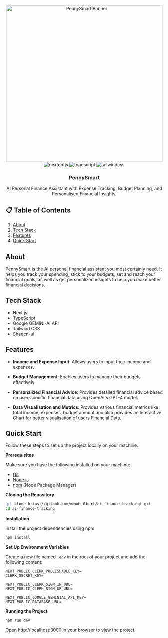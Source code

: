 <div align="center">
  <br />
    <a href="https://youtu.be/dGHFV_RMGag" target="_blank">
      <img width="500" alt="PennySmart Banner" src="https://github.com/user-attachments/assets/89fba7ea-1b61-4151-aa17-3dc08275390f">
    </a>
  
  <br />

  <div>
    <img src="https://img.shields.io/badge/-Next_JS-black?style=for-the-badge&logoColor=white&logo=nextdotjs&color=000000" alt="nextdotjs" />
    <img src="https://img.shields.io/badge/-TypeScript-black?style=for-the-badge&logoColor=white&logo=typescript&color=3178C6" alt="typescript" />
    <img src="https://img.shields.io/badge/-Tailwind_CSS-black?style=for-the-badge&logoColor=white&logo=tailwindcss&color=06B6D4" alt="tailwindcss" />
  </div>

  <h3 align="center">PennySmart</h3>

   <div align="center">
    AI Personal Finance Assistant with Expense Tracking, Budget Planning, and Personalised Financial Insights.
    </div>
</div>

## 📋 <a name="table">Table of Contents</a>

1.  [About](#about)
2.  [Tech Stack](#tech-stack)
3.  [Features](#features)
4.  [Quick Start](#quick-start)
 


## <a name="about">About</a>

PennySmart is the AI personal financial assistant you most certainly need. It helps you track your spending, stick to your budgets, set and reach your financial goals, as well as get personalized insights to help you make better financial decisions.

## <a name="tech-stack">Tech Stack</a>

- Next.js
- TypeScript
- Google GEMINI-AI API
- Tailwind CSS
- Shadcn-ui

## <a name="features">Features</a>

-  **Income and Expense Input**: Allows users to input their income and expenses.

- **Budget Management**: Enables users to manage their budgets effectively.

- **Personalized Financial Advice**: Provides detailed financial advice based on user-specific financial data using OpenAI's GPT-4 model.

- **Data Visualisation and Metrics**: Provides various financial metrics like total income, expenses, budget amount and also provides an Interactive Chart for better visualisation of users Financial Data.

## <a name="quick-start"> Quick Start</a>

Follow these steps to set up the project locally on your machine.

**Prerequisites**

Make sure you have the following installed on your machine:

- [Git](https://git-scm.com/)
- [Node.js](https://nodejs.org/en)
- [npm](https://www.npmjs.com/) (Node Package Manager)

**Cloning the Repository**

```bash
git clone https://github.com/mendsalbert/ai-finance-trackingt.git
cd ai-finance-tracking
```

**Installation**

Install the project dependencies using npm:

```bash
npm install
```

**Set Up Environment Variables**

Create a new file named `.env` in the root of your project and add the following content:

```env
NEXT_PUBLIC_CLERK_PUBLISHABLE_KEY=
CLERK_SECRET_KEY=

NEXT_PUBLIC_CLERK_SIGN_IN_URL=
NEXT_PUBLIC_CLERK_SIGN_UP_URL=

NEXT_PUBLIC_GOOGLE_GEMINIAI_API_KEY= 
NEXT_PUBLIC_DATABASE_URL=

```


**Running the Project**

```bash
npm run dev
```

Open [http://localhost:3000](http://localhost:3000) in your browser to view the project.



